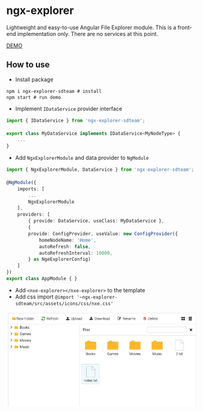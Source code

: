 # ngx-explorer
Lightweight and easy-to-use Angular File Explorer module.
This is a front-end implementation only. There are no services at this point.

[DEMO](https://artemnih.github.io/ngx-explorer/)

## How to use
- Install package
```
npm i ngx-explorer-sdteam # install
npm start # run demo
```
- Implement `IDataService` provider interface
```Typescript
import { IDataService } from 'ngx-explorer-sdteam';

export class MyDataService implements IDataService<MyNodeType> {
    ...
}
```
- Add `NgxExplorerModule` and data provider to `NgModule`
```Typescript
import { NgxExplorerModule, DataService } from 'ngx-explorer-sdteam';

@NgModule({
    imports: [
        ...
        NgxExplorerModule
    ],
    providers: [
        { provide: DataService, useClass: MyDataService },
        {
        provide: ConfigProvider, useValue: new ConfigProvider({
            homeNodeName: 'Home',
            autoRefresh: false,
            autoRefreshInterval: 10000,
        } as NgeExplorerConfig)
    ]
})
export class AppModule { }
```
- Add `<nxe-explorer></nxe-explorer>` to the template
- Add css import `@import '~ngx-explorer-sdteam/src/assets/icons/css/nxe.css'`

![explorer](docs/ss.png)
